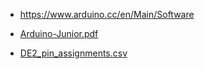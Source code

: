 - https://www.arduino.cc/en/Main/Software

- [Arduino-Junior.pdf](https://github.com/ssc-public/Hardwar-Documents/files/8697900/Arduino-Junior.pdf)
- [DE2_pin_assignments.csv](https://github.com/ssc-public/Hardwar-Documents/files/8697902/DE2_pin_assignments.csv)
